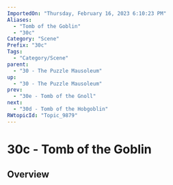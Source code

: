 ```yaml
---
ImportedOn: "Thursday, February 16, 2023 6:10:23 PM"
Aliases:
  - "Tomb of the Goblin"
  - "30c"
Category: "Scene"
Prefix: "30c"
Tags:
  - "Category/Scene"
parent:
  - "30 - The Puzzle Mausoleum"
up:
  - "30 - The Puzzle Mausoleum"
prev:
  - "30e - Tomb of the Gnoll"
next:
  - "30d - Tomb of the Hobgoblin"
RWtopicId: "Topic_9879"
---
```

# 30c - Tomb of the Goblin
## Overview
